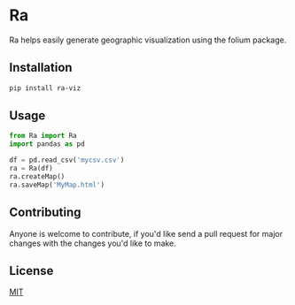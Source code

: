 # Ra
Ra helps easily generate geographic visualization using the folium package.

## Installation

```bash
pip install ra-viz
```

## Usage
```python
from Ra import Ra
import pandas as pd

df = pd.read_csv('mycsv.csv')
ra = Ra(df)
ra.createMap()
ra.saveMap('MyMap.html')
```
## Contributing
Anyone is welcome to contribute, if you'd like send a pull request for major changes with the changes you'd like to make.

## License
[MIT](https://choosealicense.com/licenses/mit/)
